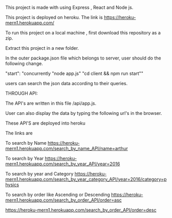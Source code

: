 This project is made with using Express , React and Node js.

This project is deployed on heroku. The link is   https://heroku-mern1.herokuapp.com/

To run this project on a local machine , first download this repository as a zip.

Extract this project in a new folder.

In the outer  package.json file which belongs to server, user should do the following change.

"start": "concurrently \"node app.js\" \"cd client && npm run start\""


users can search the json data according to their queries.

THROUGH API:

The API's are written in this file  /api/app.js.

User can also display the data by typing the following url's in the browser.

These API'S are deployed into heroku

The links are

To search by Name
https://heroku-mern1.herokuapp.com/search_by_name_API/name=arthur

To search by Year
https://heroku-mern1.herokuapp.com/search_by_year_API/year=2016

To search by year and Category
https://heroku-mern1.herokuapp.com/search_by_year_category_API/year=2016/category=physics

To search by order like Ascending or Descending
https://heroku-mern1.herokuapp.com/search_by_order_API/order=asc

https://heroku-mern1.herokuapp.com/search_by_order_API/order=desc

